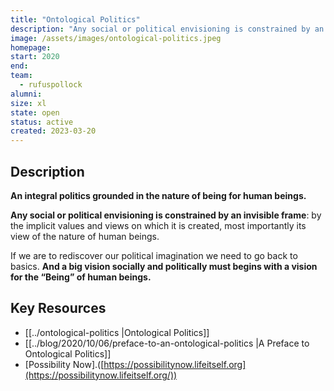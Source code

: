 ```yaml
---
title: "Ontological Politics"
description: "Any social or political envisioning is constrained by an invisible frame**: by the implicit values and views on which it is created, most importantly its view of the nature of human beings."
image: /assets/images/ontological-politics.jpeg
homepage:
start: 2020
end: 
team:
  - rufuspollock
alumni:
size: xl
state: open
status: active
created: 2023-03-20
---
```


## Description

**An integral politics grounded in the nature of being for human beings.**

**Any social or political envisioning is constrained by an invisible frame**: by the implicit values and views on which it is created, most importantly its view of the nature of human beings.

If we are to rediscover our political imagination we need to go back to basics. **And a big vision socially and politically must begins with a vision for the “Being” of human beings.**

## Key Resources 

- [[../ontological-politics |Ontological Politics]]
- [[../blog/2020/10/06/preface-to-an-ontological-politics |A Preface to Ontological Politics]]
- [Possibility Now].([https://possibilitynow.lifeitself.org](https://possibilitynow.lifeitself.org/))



